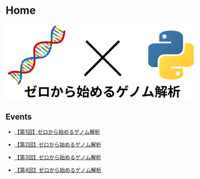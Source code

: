 # Home

![top](assets/images/top.png)

## Events

- [【第1回】ゼロから始めるゲノム解析](https://bioalgorithms.connpass.com/event/228947/)

<script async class="speakerdeck-embed" data-id="370a1483173341a0b6894fdd2542af92" data-ratio="1.77777777777778" src="//speakerdeck.com/assets/embed.js"></script>

- [【第2回】ゼロから始めるゲノム解析](https://bioalgorithms.connpass.com/event/230282/)

<script async class="speakerdeck-embed" data-id="8c38808e624b47ae8d3b02386c5ae7af" data-ratio="1.77777777777778" src="//speakerdeck.com/assets/embed.js"></script>

- [【第3回】ゼロから始めるゲノム解析](https://bioalgorithms.connpass.com/event/231087/)

<script async class="speakerdeck-embed" data-id="c0d330230e27474bbda6334d6b6b5852" data-ratio="1.77777777777778" src="//speakerdeck.com/assets/embed.js"></script>

- [【第4回】ゼロから始めるゲノム解析](https://bioalgorithms.connpass.com/event/232340/)
